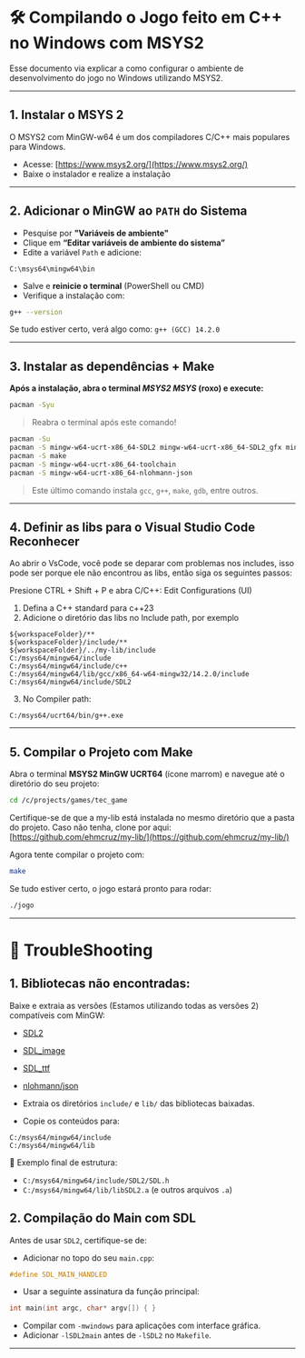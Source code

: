 # 🛠️ Compilando o Jogo feito em C++ no Windows com MSYS2

Esse documento via explicar a como configurar o ambiente de desenvolvimento do jogo no Windows utilizando MSYS2.

---

## 1. Instalar o MSYS 2

O MSYS2 com MinGW-w64 é um dos compiladores C/C++ mais populares para Windows.

- Acesse: [https://www.msys2.org/](https://www.msys2.org/)
- Baixe o instalador e realize a instalação
---

## 2. Adicionar o MinGW ao `PATH` do Sistema

- Pesquise por **"Variáveis de ambiente"**
- Clique em **“Editar variáveis de ambiente do sistema”**
- Edite a variável `Path` e adicione:
```
C:\msys64\mingw64\bin
```
- Salve e **reinicie o terminal** (PowerShell ou CMD)
- Verifique a instalação com:
```bash
g++ --version
```
Se tudo estiver certo, verá algo como: `g++ (GCC) 14.2.0`

---

## 3. Instalar as dependências + Make

**Após a instalação, abra o terminal _MSYS2 MSYS_ (roxo) e execute:**

```bash
pacman -Syu
```

> Reabra o terminal após este comando!

```bash
pacman -Su
pacman -S mingw-w64-ucrt-x86_64-SDL2 mingw-w64-ucrt-x86_64-SDL2_gfx mingw-w64-ucrt-x86_64-SDL2_image mingw-w64-ucrt-x86_64-SDL2_mixer mingw-w64-ucrt-x86_64-SDL2_ttf mingw-w64-x86_64-SDL2_mixer
pacman -S make
pacman -S mingw-w64-ucrt-x86_64-toolchain
pacman -S mingw-w64-ucrt-x86_64-nlohmann-json
```
> Este último comando instala `gcc`, `g++`, `make`, `gdb`, entre outros.
---

## 4. Definir as libs para o Visual Studio Code Reconhecer

Ao abrir o VsCode, você pode se deparar com problemas nos includes, isso pode ser porque ele não encontrou as libs, então siga os seguintes passos:

Presione CTRL + Shift + P e abra C/C++: Edit Configurations (UI)
1. Defina a C++ standard para c++23
2. Adicione o diretório das libs no Include path, por exemplo
```
${workspaceFolder}/**
${workspaceFolder}/include/**
${workspaceFolder}/../my-lib/include
C:/msys64/mingw64/include
C:/msys64/mingw64/include/c++
C:/msys64/mingw64/lib/gcc/x86_64-w64-mingw32/14.2.0/include
C:/msys64/mingw64/include/SDL2
```

3. No Compiler path:
```
C:/msys64/ucrt64/bin/g++.exe
```

---
## 5. Compilar o Projeto com Make

Abra o terminal **MSYS2 MinGW UCRT64** (ícone marrom) e navegue até o diretório do seu projeto:

```bash
cd /c/projects/games/tec_game
```
Certifique-se de que a my-lib está instalada no mesmo diretório que a pasta do projeto.
Caso não tenha, clone por aqui: [https://github.com/ehmcruz/my-lib/](https://github.com/ehmcruz/my-lib/) 

Agora tente compilar o projeto com:
```bash
make
```
Se tudo estiver certo, o jogo estará pronto para rodar:
```bash
./jogo
```
---

# 🐛 TroubleShooting

## 1. Bibliotecas não encontradas:

Baixe e extraia as versões (Estamos utilizando todas as versões 2) compatíveis com MinGW:

- [SDL2](https://github.com/libsdl-org/SDL/releases/download/release-2.32.4/SDL2-devel-2.32.4-mingw.zip)
- [SDL_image](https://github.com/libsdl-org/SDL_image/releases/download/release-2.8.8/SDL2_image-devel-2.8.8-mingw.zip)
- [SDL_ttf](https://github.com/libsdl-org/SDL_ttf/releases/download/release-2.24.0/SDL2_ttf-devel-2.24.0-mingw.zip)
- [nlohmann/json](https://github.com/nlohmann/json/releases/download/v3.12.0/include.zip)


- Extraia os diretórios `include/` e `lib/` das bibliotecas baixadas.
- Copie os conteúdos para:

```
C:/msys64/mingw64/include
C:/msys64/mingw64/lib
```

📂 Exemplo final de estrutura:

- `C:/msys64/mingw64/include/SDL2/SDL.h`  
- `C:/msys64/mingw64/lib/libSDL2.a` (e outros arquivos `.a`)

## 2. Compilação do Main com SDL

Antes de usar `SDL2`, certifique-se de:

- Adicionar no topo do seu `main.cpp`:
```cpp
#define SDL_MAIN_HANDLED
```

- Usar a seguinte assinatura da função principal:
```cpp
int main(int argc, char* argv[]) { }
```

- Compilar com `-mwindows` para aplicações com interface gráfica.
- Adicionar `-lSDL2main` antes de `-lSDL2` no `Makefile`.

---